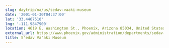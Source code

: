 ```yaml
---
slug: daytrip/na/us/sedav-vaaki-museum
date: '2001-01-30T04:37:00'
lat: '33.4467510'
lng: '-111.9847900'
location: ​​4619 E. Washington St., Phoenix, Arizona 85034, United States
external_url: https://www.phoenix.gov/administration/departments/sedav-vaaki.html
title: S'edav Va'aki Museum
---
```




